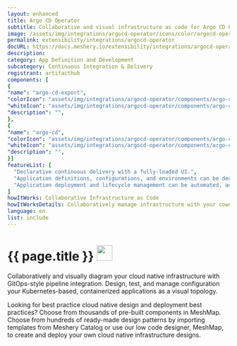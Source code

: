 ```yaml
---
layout: enhanced
title: Argo CD Operator
subtitle: Collaborative and visual infrastructure as code for Argo CD Operator
image: /assets/img/integrations/argocd-operator/icons/color/argocd-operator-color.svg
permalink: extensibility/integrations/argocd-operator
docURL: https://docs.meshery.io/extensibility/integrations/argocd-operator
description: 
category: App Definition and Development
subcategory: Continuous Integration & Delivery
registrant: artifacthub
components: [
{
"name": "argo-cd-export",
"colorIcon": "assets/img/integrations/argocd-operator/components/argo-cd-export/icons/color/argo-cd-export-color.svg",
"whiteIcon": "assets/img/integrations/argocd-operator/components/argo-cd-export/icons/white/argo-cd-export-white.svg",
"description": "",
},
{
"name": "argo-cd",
"colorIcon": "assets/img/integrations/argocd-operator/components/argo-cd/icons/color/argo-cd-color.svg",
"whiteIcon": "assets/img/integrations/argocd-operator/components/argo-cd/icons/white/argo-cd-white.svg",
"description": "",
}]
featureList: [
  "Declarative continuous delivery with a fully-loaded UI.",
  "Application definitions, configurations, and environments can be declarative and version controlled.",
  "Application deployment and lifecycle management can be automated, auditable, and easy to understand."
]
howItWorks: Collaborative Infrastructure as Code
howItWorksDetails: Collaboratively manage infrastructure with your coworkers synchronously sharing the same designs.
language: en
list: include
---
```

<h1>{{ page.title }} <img src="{{ page.image }}" style="width: 35px; height: 35px;" /></h1>

<p>

</p>
<p>
    Collaboratively and visually diagram your cloud native infrastructure with GitOps-style pipeline integration. Design, test, and manage configuration your Kubernetes-based, containerized applications as a visual topology.
</p>
<p>
    Looking for best practice cloud native design and deployment best practices? Choose from thousands of pre-built components in MeshMap. Choose from hundreds of ready-made design patterns by importing templates from Meshery Catalog or use our low code designer, MeshMap, to create and deploy your own cloud native infrastructure designs.
</p>
